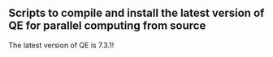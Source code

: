 ## Scripts to compile and install the latest version of QE for parallel computing from source

The latest version of QE is 7.3.1!
